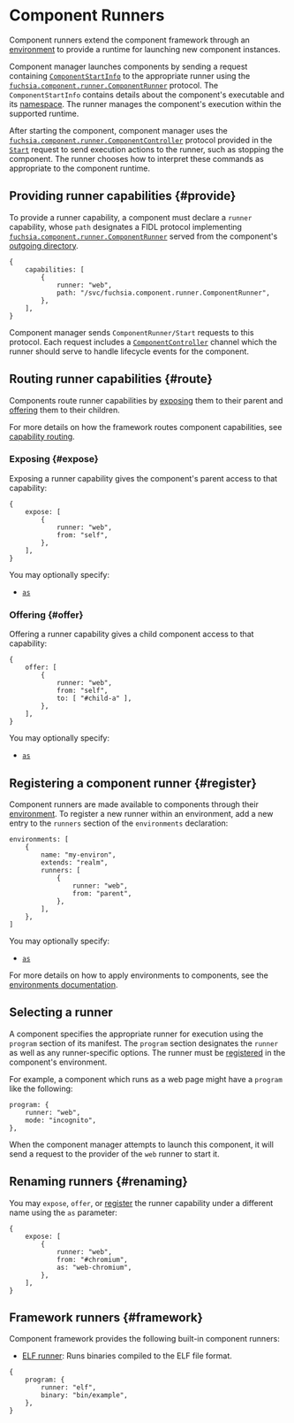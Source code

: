 # Component Runners

Component runners extend the component framework through an
[environment][glossary.environment] to provide a runtime for launching new
component instances.

Component manager launches components by sending a request containing
[`ComponentStartInfo`][fidl-runner] to the appropriate runner using the
[`fuchsia.component.runner.ComponentRunner`][fidl-runner] protocol.
The `ComponentStartInfo` contains details about the component's executable and
its [namespace][glossary.namespace]. The runner manages the component's
execution within the supported runtime.

After starting the component, component manager uses the
[`fuchsia.component.runner.ComponentController`][fidl-runner] protocol provided
in the [`Start`][fidl-runner] request to send execution actions to the runner,
such as stopping the component. The runner chooses how to interpret these
commands as appropriate to the component runtime.

## Providing runner capabilities {#provide}

To provide a runner capability, a component must declare a `runner`
capability, whose `path` designates a FIDL protocol implementing
[`fuchsia.component.runner.ComponentRunner`][fidl-runner] served from the
component's [outgoing directory][glossary.outgoing-directory].

```json5
{
    capabilities: [
        {
            runner: "web",
            path: "/svc/fuchsia.component.runner.ComponentRunner",
        },
    ],
}
```

Component manager sends `ComponentRunner/Start` requests to this protocol.
Each request includes a [`ComponentController`][fidl-controller] channel which
the runner should serve to handle lifecycle events for the component.

## Routing runner capabilities {#route}

Components route runner capabilities by [exposing](#expose) them to their
parent and [offering](#offer) them to their children.

For more details on how the framework routes component capabilities,
see [capability routing][capability-routing].

### Exposing {#expose}

Exposing a runner capability gives the component's parent access to that
capability:

```json5
{
    expose: [
        {
            runner: "web",
            from: "self",
        },
    ],
}
```

You may optionally specify:

* [`as`](#renaming)

### Offering {#offer}

Offering a runner capability gives a child component access to that
capability:

```json5
{
    offer: [
        {
            runner: "web",
            from: "self",
            to: [ "#child-a" ],
        },
    ],
}
```

You may optionally specify:

* [`as`](#renaming)

## Registering a component runner {#register}

Component runners are made available to components through their
[environment][environment]. To register a new runner within an environment,
add a new entry to the `runners` section of the `environments` declaration:

```json5
environments: [
    {
        name: "my-environ",
        extends: "realm",
        runners: [
            {
                runner: "web",
                from: "parent",
            },
        ],
    },
]
```

You may optionally specify:

* [`as`](#renaming)

For more details on how to apply environments to components, see the
[environments documentation][environment].

## Selecting a runner

A component specifies the appropriate runner for execution using the `program`
section of its manifest. The `program` section designates the `runner` as well
as any runner-specific options. The runner must be [registered](#register) in
the component's environment.

For example, a component which runs as a web page might have a `program` like
the following:

```json5
program: {
    runner: "web",
    mode: "incognito",
},
```

When the component manager attempts to launch this component, it will send a
request to the provider of the `web` runner to start it.

## Renaming runners {#renaming}

You may `expose`, `offer`, or [register](#register) the runner capability under
a different name using the `as` parameter:

```json5
{
    expose: [
        {
            runner: "web",
            from: "#chromium",
            as: "web-chromium",
        },
    ],
}
```

## Framework runners {#framework}

Component framework provides the following built-in component runners:

-   [ELF runner][elf-runner]: Runs binaries compiled to the ELF file format.

```json5
{
    program: {
        runner: "elf",
        binary: "bin/example",
    },
}
```

[glossary.environment]: /docs/glossary/README.md#environment
[glossary.namespace]: /docs/glossary/README.md#namespace
[glossary.outgoing-directory]: /docs/glossary/README.md#outgoing-directory
[capability-routing]: /docs/concepts/components/v2/capabilities/README.md#routing
[elf-runner]: /docs/concepts/components/v2/elf_runner.md
[environment]: /docs/concepts/components/v2/environments.md
[fidl-directory]: /sdk/fidl/fuchsia.io/directory.fidl
[fidl-runner]: https://fuchsia.dev/reference/fidl/fuchsia.component.runner#ComponentRunner
[fidl-controller]: https://fuchsia.dev/reference/fidl/fuchsia.component.runner#ComponentController
